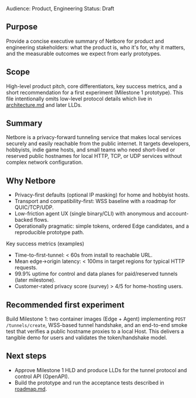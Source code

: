 Audience: Product, Engineering
Status: Draft

Purpose
-------
Provide a concise executive summary of Netbore for product and engineering stakeholders: what the product is, who it's for, why it matters, and the measurable outcomes we expect from early prototypes.

Scope
-----
High-level product pitch, core differentiators, key success metrics, and a short recommendation for a first experiment (Milestone 1 prototype). This file intentionally omits low-level protocol details which live in [architecture.md](../engineering/architecture.md) and later LLDs.

Summary
-------
Netbore is a privacy-forward tunneling service that makes local services securely and easily reachable from the public internet. It targets developers, hobbyists, indie game hosts, and small teams who need short-lived or reserved public hostnames for local HTTP, TCP, or UDP services without complex network configuration.

Why Netbore
-----------
- Privacy-first defaults (optional IP masking) for home and hobbyist hosts.
- Transport and compatibility-first: WSS baseline with a roadmap for QUIC/TCP/UDP.
- Low-friction agent UX (single binary/CLI) with anonymous and account-backed flows.
- Operationally pragmatic: simple tokens, ordered Edge candidates, and a reproducible prototype path.

Key success metrics (examples)
- Time-to-first-tunnel: < 60s from install to reachable URL.
- Mean edge→origin latency: < 100ms in target regions for typical HTTP requests.
- 99.9% uptime for control and data planes for paid/reserved tunnels (later milestone).
- Customer-rated privacy score (survey) > 4/5 for home-hosting users.

Recommended first experiment
----------------------------
Build Milestone 1: two container images (Edge + Agent) implementing `POST /tunnels/create`, WSS-based tunnel handshake, and an end-to-end smoke test that verifies a public hostname proxies to a local Host. This delivers a tangible demo for users and validates the token/handshake model.

Next steps
----------
- Approve Milestone 1 HLD and produce LLDs for the tunnel protocol and control API (OpenAPI).
- Build the prototype and run the acceptance tests described in [roadmap.md](../roadmap.md).
